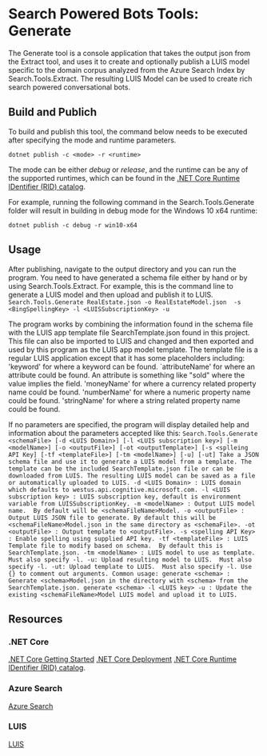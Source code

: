 # Search Powered Bots Tools: Generate

The Generate tool is a console application that takes the output json from the Extract tool, and uses it to create and optionally publish a LUIS model specific to the domain corpus analyzed from the Azure Search Index by Search.Tools.Extract. The resulting LUIS Model can be used to create rich search powered conversational bots.

## Build and Publich

To build and publish this tool, the command below needs to be executed after specifying the mode and runtime parameters.

`dotnet publish -c <mode> -r <runtime>`

The mode can be either *debug* or *release*, and the runtime can be any of the supported runtimes, which can be found in the [.NET Core Runtime IDentifier (RID) catalog](https://docs.microsoft.com/en-us/dotnet/articles/core/rid-catalog).

For example, running the following command in the Search.Tools.Generate folder will result in building in debug mode for the Windows 10 x64 runtime:

`dotnet publish -c debug -r win10-x64` 

## Usage

After publishing, navigate to the output directory and you can run the program. You need to have generated a schema file either by hand or by using Search.Tools.Extract.  For example, this is the command line to generate a LUIS model and then upload and publish it to LUIS. 
`Search.Tools.Generate RealEstate.json -o RealEstateModel.json  -s <BingSpellingKey> -l <LUISSubscriptionKey> -u`

The program works by combining the information found in the schema file with the LUIS app template file SearchTemplate.json found in this project.  
This file can also be imported to LUIS and changed and then exported and used by this program as the LUIS app model template.  The template file
is a regular LUIS application except that it has some placeholders including:
'keyword' for where a keyword can be found.
`attributeName' for where an attribute could be found. An attribute is something like "sold" where the value implies the field.
'moneyName' for where a currency related property name could be found.
'numberName' for where a numeric property name could be found.
'stringName' for where a string related property name could be found.

If no parameters are specified, the program will display detailed help and information about the parameters accepted like this:
`Search.Tools.Generate <schemaFile> [-d <LUIS Domain>] [-l <LUIS subscription key>] [-m <modelName>] [-o <outputFile>] [-ot <outputTemplate>] [-s <splleing API Key] [-tf <templateFile>] [-tm <modelName>] [-u] [-ut]
Take a JSON schema file and use it to generate a LUIS model from a template.
The template can be the included SearchTemplate.json file or can be downloaded from LUIS.
The resulting LUIS model can be saved as a file or automatically uploaded to LUIS.
-d <LUIS Domain> : LUIS domain which defaults to westus.api.cognitive.microsoft.com.
-l <LUIS subscription key> : LUIS subscription key, default is environment variable from LUISSubscriptionKey.
-m <modelName> : Output LUIS model name.  By default will be <schemaFileName>Model.
-o <outputFile> : Output LUIS JSON file to generate. By default this will be <schemaFileName>Model.json in the same directory as <schemaFile>.
-ot <outputFile> : Output template to <outputFile>.
-s <spelling API Key> : Enable spelling using supplied API key.
-tf <templateFile> : LUIS Template file to modify based on schema.  By default this is SearchTemplate.json.
-tm <modelName> : LUIS model to use as template. Must also specify -l.
-u: Upload resulting model to LUIS.  Must also specify -l.
-ut: Upload template to LUIS.  Must also specify -l.
Use {} to comment out arguments.
Common usage:
generate <schema> : Generate <schema>Model.json in the directory with <schema> from the SearchTemplate.json.
generate <schema> -l <LUIS key> -u : Update the existing <schemaFileName>Model LUIS model and upload it to LUIS.`

## Resources

### .NET Core
[.NET Core Getting Started](https://docs.microsoft.com/en-us/dotnet/articles/core/tutorials/using-with-xplat-cli)
[.NET Core Deployment](https://docs.microsoft.com/en-us/dotnet/articles/core/deploying/index)
[.NET Core Runtime IDentifier (RID) catalog](https://docs.microsoft.com/en-us/dotnet/articles/core/rid-catalog).

### Azure Search

[Azure Search](https://azure.microsoft.com/en-us/services/search/) 

### LUIS

[LUIS](https://www.luis.ai/) 